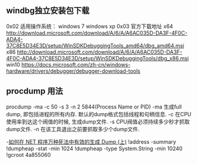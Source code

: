 

## windbg独立安装包下载
0x02 适用操作系统：
windows 7
windows xp
0x03 官方下载地址
x64
http://download.microsoft.com/download/A/6/A/A6AC035D-DA3F-4F0C-ADA4-37C8E5D34E3D/setup/WinSDKDebuggingTools_amd64/dbg_amd64.msi
x86
http://download.microsoft.com/download/A/6/A/A6AC035D-DA3F-4F0C-ADA4-37C8E5D34E3D/setup/WinSDKDebuggingTools/dbg_x86.msi
 win10 https://docs.microsoft.com/zh-cn/windows-hardware/drivers/debugger/debugger-download-tools

## procdump 用法
procdump -ma -c 50 -s 3 -n 2 5844(Process Name or PID)
-ma 生成full dump, 即包括进程的所有内存. 默认的dump格式包括线程和句柄信息.
-c 在CPU使用率到达这个阀值的时候, 生成dump文件.
-s CPU阀值必须持续多少秒才抓取dump文件.
-n 在该工具退出之前要抓取多少个dump文件.

-[如何在 NET 程序万种死法中有效的生成 Dump (上)](https://www.cnblogs.com/huangxincheng/p/14661031.html)
!address -summary
!dumpheap -stat -min 1024
!dumpheap -type System.String -min 10240
!gcroot 4a855060